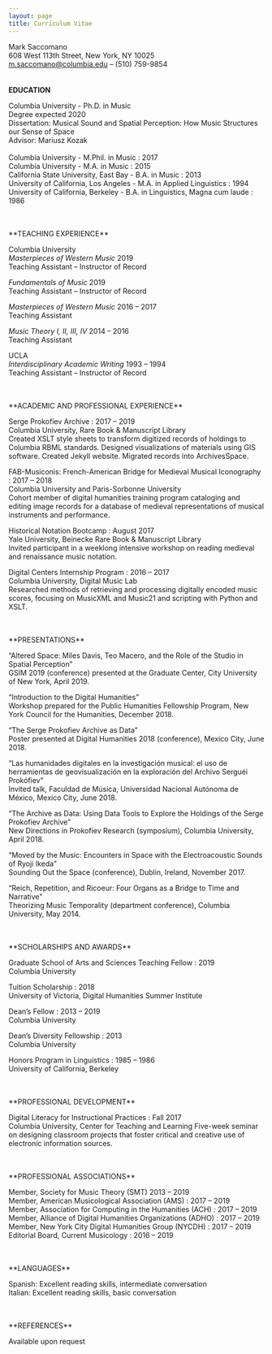 ```yaml
---
layout: page
title: Curriculum Vitae
---
```


Mark Saccomano<br/>
608 West 113th Street, New York, NY 10025<br/>
m.saccomano@columbia.edu – (510) 759-9854<br/>
<br/>
<br/>
**EDUCATION**

Columbia University - Ph.D. in Music<br/>
Degree expected 2020<br/>
Dissertation: Musical Sound and Spatial Perception: How Music Structures our Sense of Space<br/>
Advisor: Mariusz Kozak
<br/><br/>
Columbia University - M.Phil. in Music : 2017<br/>
Columbia University - M.A. in Music : 2015<br/>
California State University, East Bay - B.A. in Music : 2013<br/>
University of California, Los Angeles - M.A. in Applied Linguistics : 1994<br/>
University of California, Berkeley - B.A. in Linguistics, Magna cum laude : 1986

<br/>
<br/>
**TEACHING EXPERIENCE**

Columbia University<br/>
_Masterpieces of Western Music_		2019<br/>
Teaching Assistant – Instructor of Record

_Fundamentals of Music_		2019<br/>
Teaching Assistant – Instructor of Record

_Masterpieces of Western Music_		2016 – 2017<br/>
Teaching Assistant

_Music Theory I, II, III, IV_ 	 	2014 – 2016<br/>
Teaching Assistant

UCLA<br/>
_Interdisciplinary Academic Writing_	1993 – 1994<br/>
Teaching Assistant – Instructor of Record

<br/>
<br/>
**ACADEMIC AND PROFESSIONAL EXPERIENCE**

Serge Prokofiev Archive : 2017 – 2019<br/>
Columbia University, Rare Book & Manuscript Library<br/>
	Created XSLT style sheets to transform digitized records of holdings
	to Columbia RBML standards. Designed visualizations of materials
	using GIS software. Created Jekyll website. Migrated records into ArchivesSpace.

FAB-Musiconis: French-American Bridge for Medieval Musical Iconography : 2017 – 2018<br/>
Columbia University and Paris-Sorbonne University<br/>
	Cohort member of digital humanities training program
	cataloging and editing image records for a database of medieval
	representations of musical instruments and performance.

Historical Notation Bootcamp : August 2017<br/>
Yale University, Beinecke Rare Book & Manuscript Library<br/>
	Invited participant in a weeklong intensive workshop
	on reading medieval and renaissance music notation.

Digital Centers Internship Program : 2016 – 2017<br/>
Columbia University, Digital Music Lab<br/>
	Researched methods of retrieving and processing digitally
	encoded music scores, focusing on MusicXML and Music21
	and scripting with Python and XSLT.


  <br/>
  <br/>
**PRESENTATIONS**

“Altered Space: Miles Davis, Teo Macero, and the Role of the Studio in Spatial Perception”<br/>
GSIM 2019 (conference) presented at the Graduate Center, City University of New York, April 2019.

“Introduction to the Digital Humanities”<br/>
 Workshop prepared for the Public Humanities Fellowship Program, New York Council for the Humanities, December 2018.

“The Serge Prokofiev Archive as Data”<br/>
Poster presented at Digital Humanities 2018 (conference), Mexico City, June 2018.

 “Las humanidades digitales en la investigación musical: el uso de herramientas de geovisualización en la exploración del Archivo Serguéi Prokófiev”<br/>
 Invited talk, Faculdad de Música, Universidad Nacional Autónoma de México, Mexico City, June 2018.

“The Archive as Data: Using Data Tools to Explore the Holdings of the Serge Prokofiev Archive”<br/>
 New Directions in Prokofiev Research (symposium), Columbia University, April 2018.

“Moved by the Music: Encounters in Space with the Electroacoustic Sounds of Ryoji Ikeda”<br/>
 Sounding Out the Space (conference), Dublin, Ireland, November 2017.

“Reich, Repetition, and Ricoeur: Four Organs as a Bridge to Time and Narrative”<br/> Theorizing Music Temporality (department conference), Columbia University, May 2014.


<br/>
<br/>
**SCHOLARSHIPS AND AWARDS**

Graduate School of Arts and Sciences Teaching Fellow : 2019<br/>
Columbia University

Tuition Scholarship : 2018<br/>
University of Victoria, Digital Humanities Summer Institute

Dean’s Fellow : 2013 – 2019<br/>
Columbia University

Dean’s Diversity Fellowship : 2013<br/>
Columbia University

Honors Program in Linguistics : 1985 – 1986<br/>
University of California, Berkeley

<br/>
<br/>
**PROFESSIONAL DEVELOPMENT**

Digital Literacy for Instructional Practices : Fall 2017<br/>
Columbia University, Center for Teaching and Learning
Five-week seminar on designing classroom projects that foster critical and creative use of electronic information sources.

<br/>
<br/>
**PROFESSIONAL ASSOCIATIONS**

Member, Society for Music Theory (SMT)	2013 – 2019<br/>
Member, American Musicological Association (AMS) : 2017 – 2019<br/>
Member, Association for Computing in the Humanities (ACH) : 2017 – 2019<br/>
Member, Alliance of Digital Humanities Organizations (ADHO) : 2017 – 2019<br/>
Member, New York City Digital Humanities Group (NYCDH) : 2017 – 2019<br/>
Editorial Board, Current Musicology : 2016 – 2019

<br/>
<br/>
**LANGUAGES**

Spanish:	Excellent reading skills, intermediate conversation<br/>
Italian:	Excellent reading skills, basic conversation

<br/>
<br/>
**REFERENCES**

Available upon request
